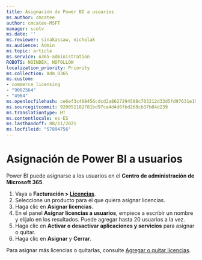 ```yaml
---
title: Asignación de Power BI a usuarios
ms.author: cmcatee
author: cmcatee-MSFT
manager: scotv
ms.date: ''
ms.reviewer: sinakassaw, nicholak
ms.audience: Admin
ms.topic: article
ms.service: o365-administration
ROBOTS: NOINDEX, NOFOLLOW
localization_priority: Priority
ms.collection: Adm_O365
ms.custom:
- commerce_licensing
- "9002564"
- "4964"
ms.openlocfilehash: ce6ef3c408456cdcd2a8627294508c703212d33d5fd97631e1529e3f05e91bdc
ms.sourcegitcommit: 920051182781bd97ce4d4d6fbd268cb37b84d239
ms.translationtype: HT
ms.contentlocale: es-ES
ms.lasthandoff: 08/11/2021
ms.locfileid: "57894756"
---
```

# <a name="assign-power-bi-to-users"></a>Asignación de Power BI a usuarios

Power BI puede asignarse a los usuarios en el **Centro de administración de Microsoft 365**.  

1. Vaya a **Facturación > [Licencias](https://go.microsoft.com/fwlink/p/?linkid=842264)**.
2. Seleccione un producto para el que quiera asignar licencias.
3. Haga clic en **Asignar licencias**.
4. En el panel **Asignar licencias a usuarios**, empiece a escribir un nombre y elíjalo en los resultados. Puede agregar hasta 20 usuarios a la vez.
5. Haga clic en **Activar o desactivar aplicaciones y servicios** para asignar o quitar.
6. Haga clic en **Asignar** y **Cerrar**.

Para asignar más licencias o quitarlas, consulte [Agregar o quitar licencias](https://docs.microsoft.com/microsoft-365/commerce/licenses/buy-licenses#buy-or-remove-licenses-for-your-business-subscription).